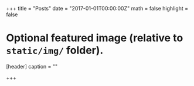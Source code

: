 +++
title = "Posts"
date = "2017-01-01T00:00:00Z"
math = false
highlight = false

# Optional featured image (relative to `static/img/` folder).
[header]
caption = ""

+++
